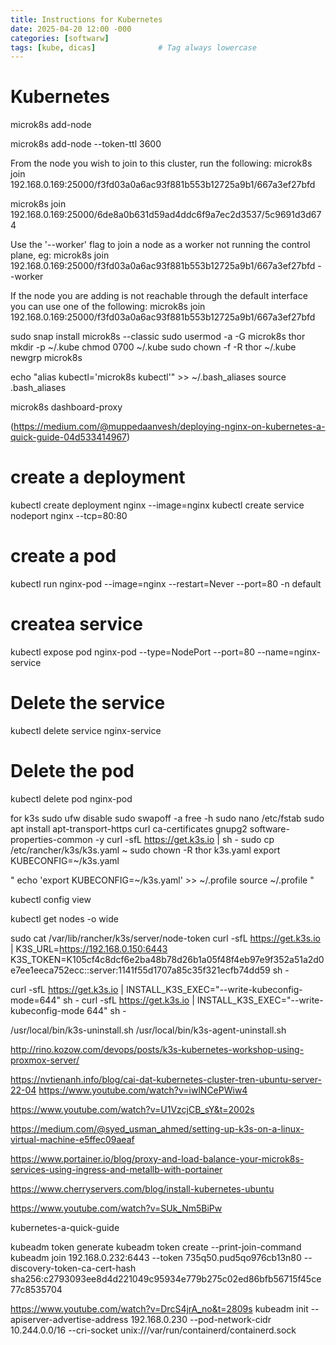 ```yaml
---
title: Instructions for Kubernetes
date: 2025-04-20 12:00 -000
categories: [softwarw]
tags: [kube, dicas]              # Tag always lowercase
---
```


# Kubernetes



microk8s add-node

microk8s add-node --token-ttl 3600

From the node you wish to join to this cluster, run the following:
microk8s join 192.168.0.169:25000/f3fd03a0a6ac93f881b553b12725a9b1/667a3ef27bfd

microk8s join 192.168.0.169:25000/6de8a0b631d59ad4ddc6f9a7ec2d3537/5c9691d3d674

Use the '--worker' flag to join a node as a worker not running the control plane, eg:
microk8s join 192.168.0.169:25000/f3fd03a0a6ac93f881b553b12725a9b1/667a3ef27bfd --worker

If the node you are adding is not reachable through the default interface you can use one of the following:
microk8s join 192.168.0.169:25000/f3fd03a0a6ac93f881b553b12725a9b1/667a3ef27bfd




sudo snap install microk8s --classic
sudo usermod -a -G microk8s thor
mkdir -p ~/.kube
chmod 0700 ~/.kube
sudo chown -f -R thor ~/.kube
newgrp microk8s

echo "alias kubectl='microk8s kubectl'" >> ~/.bash_aliases
source .bash_aliases

microk8s dashboard-proxy

(https://medium.com/@muppedaanvesh/deploying-nginx-on-kubernetes-a-quick-guide-04d533414967)
# create a deployment
kubectl create deployment nginx --image=nginx
kubectl create service nodeport nginx --tcp=80:80

# create a pod
kubectl run nginx-pod --image=nginx --restart=Never --port=80 -n default
# createa service
kubectl expose pod nginx-pod --type=NodePort --port=80 --name=nginx-service
# Delete the service
kubectl delete service nginx-service
# Delete the pod
kubectl delete pod nginx-pod


for k3s
sudo ufw disable
sudo swapoff -a
free -h
sudo nano /etc/fstab
sudo apt install apt-transport-https curl ca-certificates gnupg2 software-properties-common -y
curl -sfL https://get.k3s.io | sh -
sudo cp /etc/rancher/k3s/k3s.yaml ~
sudo chown -R thor k3s.yaml
export KUBECONFIG=~/k3s.yaml

" echo 'export KUBECONFIG=~/k3s.yaml' >> ~/.profile
  source ~/.profile
"

kubectl config view

kubectl get nodes -o wide

sudo cat /var/lib/rancher/k3s/server/node-token
curl -sfL https://get.k3s.io | K3S_URL=https://192.168.0.150:6443 K3S_TOKEN=K105cf4c8dcf6e2ba48b78d26b1a05f48f4eb97e9f352a51a2d0e7ee1eeca752ecc::server:1141f55d1707a85c35f321ecfb74dd59 sh -

curl -sfL https://get.k3s.io | INSTALL_K3S_EXEC="--write-kubeconfig-mode=644" sh -
curl -sfL https://get.k3s.io | INSTALL_K3S_EXEC="--write-kubeconfig-mode 644" sh -

/usr/local/bin/k3s-uninstall.sh
/usr/local/bin/k3s-agent-uninstall.sh

http://rino.kozow.com/devops/posts/k3s-kubernetes-workshop-using-proxmox-server/

https://nvtienanh.info/blog/cai-dat-kubernetes-cluster-tren-ubuntu-server-22-04
https://www.youtube.com/watch?v=iwlNCePWiw4

https://www.youtube.com/watch?v=U1VzcjCB_sY&t=2002s

https://medium.com/@syed_usman_ahmed/setting-up-k3s-on-a-linux-virtual-machine-e5ffec09aeaf


https://www.portainer.io/blog/proxy-and-load-balance-your-microk8s-services-using-ingress-and-metallb-with-portainer

https://www.cherryservers.com/blog/install-kubernetes-ubuntu

https://www.youtube.com/watch?v=SUk_Nm5BiPw

kubernetes-a-quick-guide

kubeadm token generate
kubeadm token create <kubeadm token generate> --print-join-command
kubeadm join 192.168.0.232:6443 --token 735q50.pud5qo976cb13n80 --discovery-token-ca-cert-hash sha256:c2793093ee8d4d221049c95934e779b275c02ed86bfb56715f45ce77c8535704


https://www.youtube.com/watch?v=DrcS4jrA_no&t=2809s
kubeadm init --apiserver-advertise-address 192.168.0.230 --pod-network-cidr 10.244.0.0/16 --cri-socket unix:///var/run/containerd/containerd.sock
